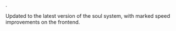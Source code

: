 .

Updated to the latest version of the soul system, with marked speed improvements on the frontend.